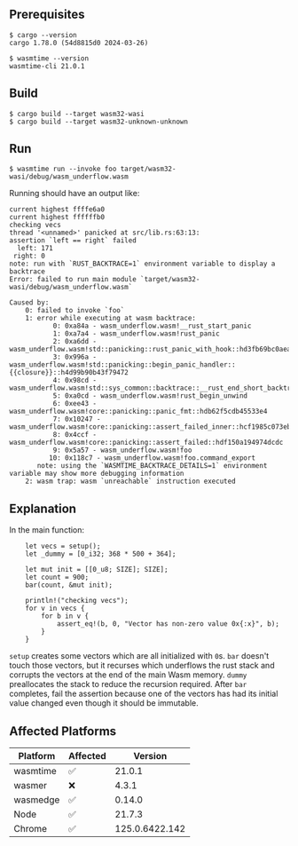 ## Prerequisites

```
$ cargo --version
cargo 1.78.0 (54d8815d0 2024-03-26)

$ wasmtime --version
wasmtime-cli 21.0.1
```

## Build
```
$ cargo build --target wasm32-wasi
$ cargo build --target wasm32-unknown-unknown
```

## Run
```
$ wasmtime run --invoke foo target/wasm32-wasi/debug/wasm_underflow.wasm
```

Running should have an output like:
```
current highest ffffe6a0
current highest ffffffb0
checking vecs
thread '<unnamed>' panicked at src/lib.rs:63:13:
assertion `left == right` failed
  left: 171
 right: 0
note: run with `RUST_BACKTRACE=1` environment variable to display a backtrace
Error: failed to run main module `target/wasm32-wasi/debug/wasm_underflow.wasm`

Caused by:
    0: failed to invoke `foo`
    1: error while executing at wasm backtrace:
           0: 0xa84a - wasm_underflow.wasm!__rust_start_panic
           1: 0xa7a4 - wasm_underflow.wasm!rust_panic
           2: 0xa6dd - wasm_underflow.wasm!std::panicking::rust_panic_with_hook::hd3fb69bc0aea298a
           3: 0x996a - wasm_underflow.wasm!std::panicking::begin_panic_handler::{{closure}}::h4d99b90b43f79472
           4: 0x98cd - wasm_underflow.wasm!std::sys_common::backtrace::__rust_end_short_backtrace::h5691573a73161cb1
           5: 0xa0cd - wasm_underflow.wasm!rust_begin_unwind
           6: 0xee43 - wasm_underflow.wasm!core::panicking::panic_fmt::hdb62f5cdb45533e4
           7: 0x10247 - wasm_underflow.wasm!core::panicking::assert_failed_inner::hcf1985c073eb6fd3
           8: 0x4ccf - wasm_underflow.wasm!core::panicking::assert_failed::hdf150a194974dcdc
           9: 0x5a57 - wasm_underflow.wasm!foo
          10: 0x118c7 - wasm_underflow.wasm!foo.command_export
       note: using the `WASMTIME_BACKTRACE_DETAILS=1` environment variable may show more debugging information
    2: wasm trap: wasm `unreachable` instruction executed

```


## Explanation
In the main function:
```
    let vecs = setup();
    let _dummy = [0_i32; 368 * 500 + 364];

    let mut init = [[0_u8; SIZE]; SIZE];
    let count = 900;
    bar(count, &mut init);

    println!("checking vecs");
    for v in vecs {
        for b in v {
            assert_eq!(b, 0, "Vector has non-zero value 0x{:x}", b);
        }
    }
```
`setup` creates some vectors which are all initialized with `0`s.
`bar` doesn't touch those vectors, but it recurses which underflows the rust stack and corrupts the vectors at the end of the main Wasm memory. `dummy` preallocates the stack to reduce the recursion required. After `bar` completes, fail the assertion because one of the vectors has had its initial value changed even though it should be immutable.

## Affected Platforms

| Platform | Affected | Version        |
| -------- | -------- | -------------- |
| wasmtime | ✅        | 21.0.1         |
| wasmer   | ❌        | 4.3.1          |
| wasmedge | ✅        | 0.14.0         |
| Node     | ✅        | 21.7.3         |
| Chrome   | ✅        | 125.0.6422.142 |
